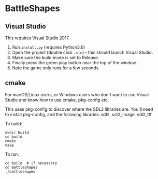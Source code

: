 BattleShapes
============

Visual Studio
-------------

This requires Visual Studio 2017.

1. Run `install.py` (requires Python3.6)
2. Open the project (double click `.sln`) - this should launch Visual Studio.
3. Make sure the build mode is set to Release.
4. Finally press the green play button near the top of the window.
5. Note the game only runs for a few seconds.


cmake
-----

For macOS/Linux users, or Windows users who don't want to use Visual Studio and know how to use cmake, pkg-config etc.

This uses pkg-config to discover where the SDL2 libraries are.
You'll need to install pkg-config, and the following libraries: sdl2, sdl2_image, sdl2_ttf

To build:

```
mkdir build
cd build
cmake ..
make
```

To run:

```
cd build  # if necessary
cd BattleShapes
./battleshapes
```

